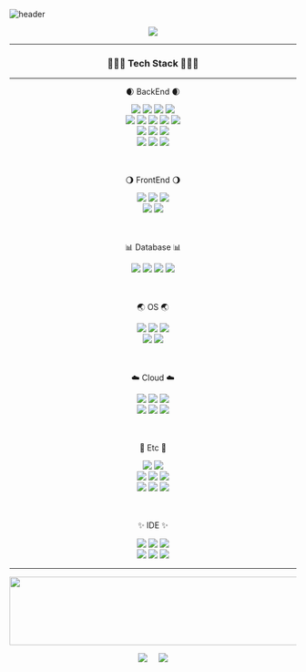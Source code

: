 ![header](https://capsule-render.vercel.app/api?type=Cylinder&color=random&fontColor=FFFFFF&text=👋%20Developer%20JinHyeok%20👋)
<div align=center>
  <img src="http://mazassumnida.wtf/api/mini/generate_badge?boj=Heyok">
</div>

<!-- https://github.com/Envoy-VC/awesome-badges -->
<!-- https://simpleicons.org/ -->
- - - 

### <div align=center> 🧑🏻‍💻 Tech Stack 🧑🏻‍💻 </div>
<hr>
<div align=center>
  <p>🌒 BackEnd 🌒</p>
    <img src="https://img.shields.io/badge/Java-ED8B00?style=for-the-badge&logo=openjdk&logoColor=white">
    <img src="https://img.shields.io/badge/Spring-6DB33F?style=for-the-badge&logo=spring&logoColor=white">
    <img src="https://img.shields.io/badge/Spring_Boot-F2F4F9?style=for-the-badge&logo=spring-boot">
    <img src="https://img.shields.io/badge/Spring_Security-6DB33F?style=for-the-badge&logo=Spring-Security&logoColor=white">
  <br>
  <img src="https://img.shields.io/badge/JWT-000000?style=for-the-badge&logo=JSON%20web%20tokens&logoColor=white">
    <img src="https://img.shields.io/badge/Node%20js-339933?style=for-the-badge&logo=nodedotjs&logoColor=white">
    <img src="https://img.shields.io/badge/PHP-777BB4?style=for-the-badge&logo=php&logoColor=white">
    <img src="https://img.shields.io/badge/Nginx-009639?style=for-the-badge&logo=nginx&logoColor=white">
    <img src="https://img.shields.io/badge/Express%20js-000000?style=for-the-badge&logo=express&logoColor=white">
  <br>
    <img src="https://img.shields.io/badge/Gradle-02303A.svg?style=for-the-badge&logo=Gradle&logoColor=white">
    <img src="https://img.shields.io/badge/maven-C71A36.svg?style=for-the-badge&logo=apachemaven&logoColor=white">
    <img src="https://img.shields.io/badge/jenkins-D24939.svg?style=for-the-badge&logo=jenkins&logoColor=white">
  <br>
    <img src="https://img.shields.io/badge/Apache-D22128?style=for-the-badge&logo=Apache&logoColor=white">
    <img src="https://img.shields.io/badge/apachetomcat-F8DC75?style=for-the-badge&logo=apachetomcat&logoColor=black">
    <img src="https://img.shields.io/badge/npm-CB3837?style=for-the-badge&logo=npm&logoColor=white">
</div>
<br>
<br>

<div align=center> 
  <p>🌖 FrontEnd 🌖</p>
  <img src="https://img.shields.io/badge/JavaScript-323330?style=for-the-badge&logo=javascript&logoColor=F7DF1E">
  <img src="https://img.shields.io/badge/jQuery-0769AD?style=for-the-badge&logo=jquery&logoColor=white">
  <img src="https://img.shields.io/badge/json-5E5C5C?style=for-the-badge&logo=json&logoColor=white">
  <br>
  <img src="https://img.shields.io/badge/HTML5-E34F26?style=for-the-badge&logo=html5&logoColor=white">
  <img src="https://img.shields.io/badge/Bootstrap-563D7C?style=for-the-badge&logo=bootstrap&logoColor=white">
</div>
<br>
<br>

<div align=center>
  <p>📊 Database 📊</p>
      <img src="https://img.shields.io/badge/MySQL-005C84?style=for-the-badge&logo=mysql&logoColor=white">
      <img src="https://img.shields.io/badge/Oracle-F80000?style=for-the-badge&logo=Oracle&logoColor=white">
      <img src="https://img.shields.io/badge/Microsoft_SQL_Server-CC2927?style=for-the-badge&logo=microsoft-sql-server&logoColor=white">
      <img src="https://img.shields.io/badge/MariaDB-003545?style=for-the-badge&logo=mariadb&logoColor=white">
</div>
<br>
<br>

<div align=center>
  <p>🌏 OS 🌏</p>
    <img src="https://img.shields.io/badge/Linux-FCC624?style=for-the-badge&logo=linux&logoColor=black">
    <img src="https://img.shields.io/badge/Ubuntu-E95420?style=for-the-badge&logo=ubuntu&logoColor=white">
    <img src="https://img.shields.io/badge/Red%20Hat-EE0000?style=for-the-badge&logo=redhat&logoColor=white">
    <br>
    <img src="https://img.shields.io/badge/Cent%20OS-262577?style=for-the-badge&logo=CentOS&logoColor=white">
    <img src="https://img.shields.io/badge/Windows-0078D6?style=for-the-badge&logo=windows&logoColor=white">
</div>
<br>
<br>

<div align=center>
  <p>☁️ Cloud ☁️</p>
    <img src="https://img.shields.io/badge/Amazon_AWS-FF9900?style=for-the-badge&logo=amazonaws&logoColor=white">
    <img src="https://img.shields.io/badge/amazon s3-569A31?style=for-the-badge&logo=amazons3&logoColor=white">
    <img src="https://img.shields.io/badge/amazon route53-8C4FFF?style=for-the-badge&logo=amazonroute53&logoColor=white">
    <br>
    <img src="https://img.shields.io/badge/amazon ec2-FF9900?style=for-the-badge&logo=amazonec2&logoColor=white">
    <img src="https://img.shields.io/badge/amazon rds-527FFF?style=for-the-badge&logo=amazonrds&logoColor=white">
    <img src="https://img.shields.io/badge/aws elasticloadbalancing-8C4FFF?style=for-the-badge&logo=awselasticloadbalancing&logoColor=white">
</div>
<br>
<br>


<div align=center>
  <p>🎸 Etc  🎸</p>
  <img src="https://img.shields.io/badge/GitHub-100000?style=for-the-badge&logo=github&logoColor=white">
  <img src="https://img.shields.io/badge/GIT-E44C30?style=for-the-badge&logo=git&logoColor=white">
  <br>
  <img src="https://img.shields.io/badge/confluence-%23172BF4.svg?style=for-the-badge&logo=confluence&logoColor=white">
  <img src="https://img.shields.io/badge/Slack-4A154B?style=for-the-badge&logo=slack&logoColor=white">
  <img src="https://img.shields.io/badge/Jira-0052CC?style=for-the-badge&logo=Jira&logoColor=white">
  <br>
  <img src="https://img.shields.io/badge/OpenCV-27338e?style=for-the-badge&logo=OpenCV&logoColor=white">
  <img src="https://img.shields.io/badge/Notion-000000?style=for-the-badge&logo=notion&logoColor=white">
  <img src="https://img.shields.io/badge/Obsidian-7C3AED?style=for-the-badge&logo=Obsidian&logoColor=white">
</div>
<br>
<br>

<div align=center> 
  <p>✨ IDE ✨ </p>
  <img src="https://img.shields.io/badge/IntelliJ_IDEA-000000.svg?style=for-the-badge&logo=intellij-idea&logoColor=black&color=black&labelColor=FF0000">
  <img src="https://img.shields.io/badge/datagrip-000000?style=for-the-badge&logo=datagrip&logoColor=black&color=black&labelColor=68BC71">
  <img src="https://img.shields.io/badge/Visual_Studio_Code-0078D4?style=for-the-badge&logo=visual%20studio%20code&logoColor=white">
  <br>
  <img src="https://img.shields.io/badge/phpstorm-143?style=for-the-badge&logo=phpstorm&logoColor=black&color=black&labelColor=darkorchid">
  <img src="https://img.shields.io/badge/Eclipse-FE7A16.svg?style=for-the-badge&logo=Eclipse&logoColor=white">
  <img src="https://img.shields.io/badge/Termius-navy?style=for-the-badge&logo=termius&logoColor=white">
</div>
<!--
<a href="https://github.com/devxb/gitanimals">
  <img src="https://render.gitanimals.org/lines/jinHeyok?pet-id=1"/>
</a>
-->

- - -

<div align=center>  
  
<a href="https://github.com/devxb/gitanimals">
  <img
    src="https://render.gitanimals.org/lines/JinHeyok?pet-id=609442697408262186"
    width="800"
    height="120"
  />
  <!--
    <img
    src="https://render.gitanimals.org/lines/JinHeyok?pet-id=609442708560912834"
    width="400"
    height="100"
  />
  <img
    src="https://render.gitanimals.org/lines/JinHeyok?pet-id=609442656832558975"
    width="400"
    height="100"
  />
  <img
    src="https://render.gitanimals.org/lines/JinHeyok?pet-id=597054674890942948"
    width="600"
    height="120"
  />  
  <img
    src="https://render.gitanimals.org/lines/JinHeyok?pet-id=609442673291006505"
    width="400"
    height="100"
  />
    <img
    src="https://render.gitanimals.org/lines/JinHeyok?pet-id=609442576146737347"
    width="400"
    height="100"
  />-->
</a>


  
  
  
<!--   <img src="https://github-readme-stats.vercel.app/api/top-langs/?username=JinHeyok&layout=compact&theme=dark"> -->
<!--   <img src="https://mazassumnida.wtf/api/generate_badge?boj=Heyok"> -->
  <img src="http://mazassumnida.wtf/api/v2/generate_badge?boj=Heyok"> &nbsp;&nbsp;&nbsp;
  <img src="http://mazandi.herokuapp.com/api?handle=Heyok&theme=dark"/><br>
<!--   <img src="https://github-readme-stats.vercel.app/api?username=JinHeyok&show_icons=true&theme=highcontrast&count_private=true&show_icons=true"> -->
</div>

<!--
**JinHeyok/JinHeyok** is a ✨ _special_ ✨ repository because its `README.md` (this file) appears on your GitHub profile.

Here are some ideas to get you started:

- 🔭 I’m currently working on ...
- 🌱 I’m currently learning ...
- 👯 I’m looking to collaborate on ...
- 🤔 I’m looking for help with ...
- 💬 Ask me about ...
- 📫 How to reach me: ...
- 😄 Pronouns: ...
- ⚡ Fun fact: ...
-->

